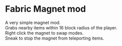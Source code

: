 # Fabric Magnet mod

A very simple magnet mod.  
Grabs nearby items within 16 block radius of the player.  
Right click the magnet to swap modes.  
Sneak to stop the magnet from teleporting items.  

